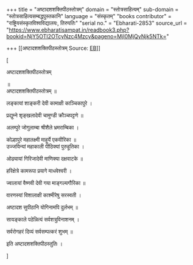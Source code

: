 +++
title = "अष्टादशशक्तिपीठस्तोत्रम्"
domain = "स्तोत्रसाहित्यम्"
sub-domain = "स्तोत्रसाहित्यसम्बद्धपुस्तकानि"
language = "संस्कृतम्"
"books contributor" = "राष्ट्रियसंस्कृतविश्वविद्यालयः, तिरुपतिः"
"serial no." = "Ebharati-2853"
source_url = "https://www.ebharatisampat.in/readbook3.php?bookid=NjY5OTI2OTcyNzc4Mzcy&pageno=MjI0MjQyNjk5NTk="

+++
[[अष्टादशशक्तिपीठस्तोत्रम्	Source: [EB](https://www.ebharatisampat.in/readbook3.php?bookid=NjY5OTI2OTcyNzc4Mzcy&pageno=MjI0MjQyNjk5NTk=)]]

\[





अष्टादशशक्तिपीठस्तोत्रम्


॥  
अष्टादशशक्तिपीठस्तोत्रम् ॥

लङ्कायां शाङ्करी देवी कामाक्षी काञ्चिकापुरे ।

प्रद्युम्ने शृङ्खलादेवी चामुण्डी क्रौञ्चपट्टणे ॥

अलम्पुरे जोगुलाम्बा श्रीशैले भ्रमराम्बिका ।

कोल्हापुरे महालक्ष्मी माहूर्ये एकवीरिका ॥  
उज्जयिन्यां महाकाली पीठिक्यां पुरुहूतिका ।

ओढ्यायां गिरिजादेवी माणिक्या दक्षवाटके ॥

हरिक्षेत्रे कामरूपा प्रयागे माधवेश्वरी ।

ज्वालायां वैष्णवी देवी गया माङ्गल्यगौरिका ॥

वारणस्यां विशालाक्षी काश्मीरेषु सरस्वती ।

अष्टादश सुपीठानि योगिनामपि दुर्लभम् ॥

सायङ्काले पठेन्नित्यं सर्वशत्रुविनाशनम् ।

सर्वरोगहरं दिव्यं सर्वसम्पत्करं शुभम् ॥

इति अष्टादशशक्तिपीठस्तुतिः ।




\]

